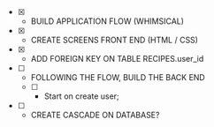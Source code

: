- [x] - BUILD APPLICATION FLOW (WHIMSICAL)
- [x] - CREATE SCREENS FRONT END (HTML / CSS)
- [x] - ADD FOREIGN KEY ON TABLE RECIPES.user_id
- [ ] - FOLLOWING THE FLOW, BUILD THE BACK END
  - [ ] - Start on create user;
- [ ] - CREATE CASCADE ON DATABASE?